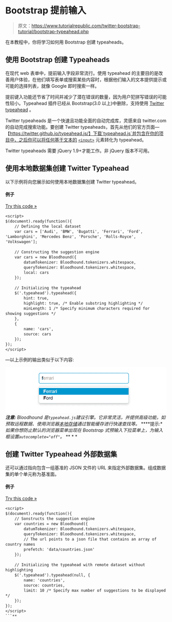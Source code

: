 # Bootstrap 提前输入

> 原文：<https://www.tutorialrepublic.com/twitter-bootstrap-tutorial/bootstrap-typeahead.php>

在本教程中，你将学习如何用 Bootstrap 创建 typeaheads。

## 使用 Bootstrap 创建 Typeaheads

在现代 web 表单中，提前输入字段非常流行。使用 typeahead 的主要目的是改善用户体验，在他们填写表单或搜索某些内容时，根据他们输入的文本提供提示或可能的选择列表，就像 Google 即时搜索一样。

提前键入功能还节省了时间并减少了潜在错误的数量，因为用户犯拼写错误的可能性较小。Typeahead 插件已经从 Bootstrap(3.0 以上)中删除，支持使用 [Twitter typeahead](https://twitter.github.io/typeahead.js/) 。

Twitter typeaheads 是一个快速且功能全面的自动完成库，灵感来自 twitter.com 的自动完成搜索功能。要创建 Twitter typeaheads，首先从他们的官方页面—【https://twitter.github.io/typeahead.js/】下载`typeahead.js`并包含在你的项目中，之后你可以将任何基于文本的 [`<input>`](../html-reference/html-input-tag.php) 元素转化为 typeahead。

Twitter typeaheads 需要 jQuery 1.9+才能工作。非 jQuery 版本不可用。

## 使用本地数据集创建 Twitter Typeahead

以下示例将向您展示如何使用本地数据集创建 Twitter typeahead。

#### 例子

[Try this code »](../codelab.php?topic=bootstrap&file=typeahead-with-local-dataset "Try this code using online Editor")

```
<script>
$(document).ready(function(){
    // Defining the local dataset
    var cars = ['Audi', 'BMW', 'Bugatti', 'Ferrari', 'Ford', 'Lamborghini', 'Mercedes Benz', 'Porsche', 'Rolls-Royce', 'Volkswagen'];

    // Constructing the suggestion engine
    var cars = new Bloodhound({
        datumTokenizer: Bloodhound.tokenizers.whitespace,
        queryTokenizer: Bloodhound.tokenizers.whitespace,
        local: cars
    });

    // Initializing the typeahead
    $('.typeahead').typeahead({
        hint: true,
        highlight: true, /* Enable substring highlighting */
        minLength: 1 /* Specify minimum characters required for showing suggestions */
    },
    {
        name: 'cars',
        source: cars
    });
});
</script>
```

—以上示例的输出类似于以下内容:

[![Twitter Typeahead](img/16235655e6629a7ed86610655b7ab739.png)](../codelab.php?topic=bootstrap&file=typeahead-with-local-dataset)  ***注意:** Bloodhound 是`typeahead.js`建议引擎。它非常灵活，并提供高级功能，如预取远程数据、使用浏览器[本地存储](../html-tutorial/html5-web-storage.php)通过智能缓存进行快速查找等。*  ****提示:**如果你想防止默认的浏览器菜单出现在 Bootstrap 式预输入下拉菜单上，为输入框设置`autocomplete="off"`。*  ** * *

## 创建 Twitter Typeahead 外部数据集

还可以通过指向包含一组基准的 JSON 文件的 URL 来指定外部数据集。组成数据集的单个单元称为基准面。

#### 例子

[Try this code »](../codelab.php?topic=bootstrap&file=typeahead-with-external-dataset "Try this code using online Editor")

```
<script>
$(document).ready(function(){
    // Sonstructs the suggestion engine
    var countries = new Bloodhound({
        datumTokenizer: Bloodhound.tokenizers.whitespace,
        queryTokenizer: Bloodhound.tokenizers.whitespace,
        // The url points to a json file that contains an array of country names
        prefetch: 'data/countries.json'
    });

    // Initializing the typeahead with remote dataset without highlighting
    $('.typeahead').typeahead(null, {
        name: 'countries',
        source: countries,
        limit: 10 /* Specify max number of suggestions to be displayed */
    });
});
</script>
```**